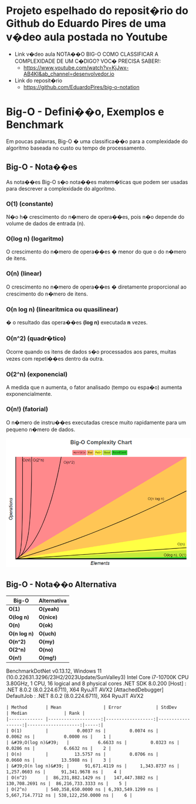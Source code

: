 # Projeto espelhado do reposit�rio do Github do Eduardo Pires de uma v�deo aula postada no Youtube
- Link v�deo aula NOTA��O BIG-O COMO CLASSIFICAR A COMPLEXIDADE DE UM C�DIGO? VOC� PRECISA SABER!: 
	- https://www.youtube.com/watch?v=KjJwx-AB4KI&ab_channel=desenvolvedor.io
- Link do reposit�rio 
	- https://github.com/EduardoPires/big-o-notation

# Big-O - Defini��o, Exemplos e Benchmark
Em poucas palavras, Big-O � uma classifica��o para a complexidade do algoritmo baseada no custo ou tempo de processamento.

## **Big-O - Nota��es**
As nota��es Big-O s�o nota��es matem�ticas que podem ser usadas para descrever a complexidade do algoritmo.

### O(1) (constante)
N�o h� crescimento do n�mero de opera��es, pois n�o depende do volume de dados de entrada (n).

### O(log n) (logaritmo) 
O crescimento do n�mero de opera��es � menor do que o do n�mero de itens.

### O(n) (linear)
O crescimento no n�mero de opera��es � diretamente proporcional ao crescimento do n�mero de itens.

### O(n log n) (linearitmica ou quasilinear)
� o resultado das opera��es **(log n)** executada **n** vezes.

### O(n^2) (quadr�tico)
Ocorre quando os itens de dados s�o processados aos pares, muitas vezes com repeti��es dentro da outra.

### O(2^n) (exponencial)
A medida que n aumenta, o fator analisado (tempo ou espa�o) aumenta exponencialmente.

### O(n!) (fatorial)
O n�mero de instru��es executadas cresce muito rapidamente para um pequeno n�mero de dados.

![Screenshot](assets/big-o-complexity-chart.png)

## **Big-O - Nota��o Alternativa**

| Big-O         | Alternativa   |
| ------------- | ------------- |
| **O(1)**  	| **O(yeah)**	|
| **O(log n)** 	| **O(nice)**	|
| **O(n)** 		| **O(ok)**		|
| **O(n log n)**| **O(uch)**  	|
| **O(n^2)** 	| **O(my)** 	|
| **O(2^n)**  	| **O(no)**	 	|
| **O(n!)**		| **O(mg!)**  	|


BenchmarkDotNet v0.13.12, Windows 11 (10.0.22631.3296/23H2/2023Update/SunValley3)
Intel Core i7-10700K CPU 3.80GHz, 1 CPU, 16 logical and 8 physical cores
.NET SDK 8.0.200
  [Host]     : .NET 8.0.2 (8.0.224.6711), X64 RyuJIT AVX2 [AttachedDebugger]
  DefaultJob : .NET 8.0.2 (8.0.224.6711), X64 RyuJIT AVX2


```
| Method       | Mean                | Error             | StdDev            | Median              | Rank |
|------------- |--------------------:|------------------:|------------------:|--------------------:|-----:|
| O(1)         |           0.0037 ns |         0.0074 ns |         0.0062 ns |           0.0000 ns |    1 |
| &#39;O(log n)&#39;   |           6.6633 ns |         0.0323 ns |         0.0286 ns |           6.6632 ns |    2 |
| O(n)         |          13.5757 ns |         0.0706 ns |         0.0660 ns |          13.5988 ns |    3 |
| &#39;O(n log n)&#39; |      91,671.4119 ns |     1,343.8737 ns |     1,257.0603 ns |      91,341.9678 ns |    4 |
| O(n^2)       |  86,231,882.1429 ns |   147,447.3882 ns |   130,708.2691 ns |  86,216,733.3333 ns |    5 |
| O(2^n)       | 540,358,650.0000 ns | 6,393,549.1299 ns | 5,667,714.7712 ns | 538,122,250.0000 ns |    6 |
